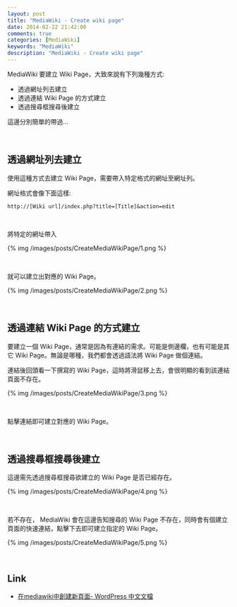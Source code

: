 ```yaml
---
layout: post
title: "MediaWiki - Create wiki page"
date: 2014-02-22 21:42:00
comments: true
categories: [MediaWiki] 
keywords: "MediaWiki"
description: "MediaWiki - Create wiki page"
---
```


MediaWiki 要建立 Wiki Page，大致來說有下列幾種方式:  

<!-- More -->

* 透過網址列去建立  
* 透過連結 Wiki Page 的方式建立  
* 透過搜尋框搜尋後建立  

這邊分別簡單的帶過...   

<br/>

透過網址列去建立
----------------

使用這種方式去建立 Wiki Page，需要帶入特定格式的網址至網址列。 

網址格式會像下面這樣:  

    http://[Wiki url]/index.php?title=[Title]&action=edit

<br/>

將特定的網址帶入  

{% img /images/posts/CreateMediaWikiPage/1.png %}

<br/>

就可以建立出對應的 Wiki Page。 

{% img /images/posts/CreateMediaWikiPage/2.png %}

<br/>

透過連結 Wiki Page 的方式建立
-----------------------------

要建立一個 Wiki Page，通常是因為有連結的需求。可能是側邊欄，也有可能是其它 Wiki Page。無論是哪種，我們都會透過語法將 Wiki Page 做個連結。 

連結後回頭看一下撰寫的 Wiki Page，這時將滑鼠移上去，會很明顯的看到該連結頁面不存在。 

{% img /images/posts/CreateMediaWikiPage/3.png %}

<br/>

點擊連結即可建立對應的 Wiki Page。 

<br/>

透過搜尋框搜尋後建立
--------------------

這邊需先透過搜尋框搜尋欲建立的 Wiki Page 是否已經存在。 

{% img /images/posts/CreateMediaWikiPage/4.png %}

<br/>

若不存在， MediaWiki 會在這邊告知搜尋的 Wiki Page 不存在，同時會有個建立頁面的快速連結，點擊下去即可建立指定的 Wiki Page。

{% img /images/posts/CreateMediaWikiPage/5.png %}

<br/>

Link
-----
* [在mediawiki中創建新頁面- WordPress 中文文檔](http://codex.wordpress.org.cn/%E5%9C%A8mediawiki%E4%B8%AD%E5%88%9B%E5%BB%BA%E6%96%B0%E9%A1%B5%E9%9D%A2)

